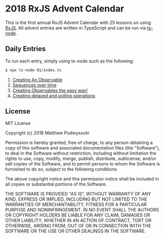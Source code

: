 # 2018 RxJS Advent Calendar

This is the first annual RxJS Advent Calendar with 25 lessons on using [RxJS](https://github.com/reactivex/rxjs). All advent entries are written in TypeScript and can be run via [ts-node](https://www.npmjs.com/package/ts-node).
 
## Daily Entries

To run each entry, simply using ts-node such as the following:
```bash
$ npx ts-node 01/index.ts
```

1. [Creating An Observable](01/readme.md)
2. [Sequences over time](02/readme.md)
3. [Creating Observables the easy way!](03/readme.md)
4. [Creating delayed and polling operations](04/readme.md)

## License

MIT License

Copyright (c) 2018 Matthew Podwysocki

Permission is hereby granted, free of charge, to any person obtaining a copy
of this software and associated documentation files (the "Software"), to deal
in the Software without restriction, including without limitation the rights
to use, copy, modify, merge, publish, distribute, sublicense, and/or sell
copies of the Software, and to permit persons to whom the Software is
furnished to do so, subject to the following conditions:

The above copyright notice and this permission notice shall be included in all
copies or substantial portions of the Software.

THE SOFTWARE IS PROVIDED "AS IS", WITHOUT WARRANTY OF ANY KIND, EXPRESS OR
IMPLIED, INCLUDING BUT NOT LIMITED TO THE WARRANTIES OF MERCHANTABILITY,
FITNESS FOR A PARTICULAR PURPOSE AND NONINFRINGEMENT. IN NO EVENT SHALL THE
AUTHORS OR COPYRIGHT HOLDERS BE LIABLE FOR ANY CLAIM, DAMAGES OR OTHER
LIABILITY, WHETHER IN AN ACTION OF CONTRACT, TORT OR OTHERWISE, ARISING FROM,
OUT OF OR IN CONNECTION WITH THE SOFTWARE OR THE USE OR OTHER DEALINGS IN THE
SOFTWARE.
